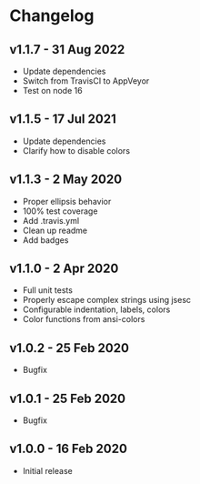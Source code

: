 # Changelog

## v1.1.7 - 31 Aug 2022

- Update dependencies
- Switch from TravisCI to AppVeyor
- Test on node 16

## v1.1.5 - 17 Jul 2021

- Update dependencies
- Clarify how to disable colors

## v1.1.3 - 2 May 2020

- Proper ellipsis behavior
- 100% test coverage
- Add .travis.yml
- Clean up readme
- Add badges

## v1.1.0 - 2 Apr 2020

- Full unit tests
- Properly escape complex strings using jsesc
- Configurable indentation, labels, colors
- Color functions from ansi-colors

## v1.0.2 - 25 Feb 2020

- Bugfix

## v1.0.1 - 25 Feb 2020

- Bugfix

## v1.0.0 - 16 Feb 2020

- Initial release
